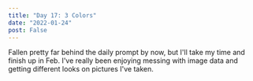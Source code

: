 ```yaml
---
title: "Day 17: 3 Colors"
date: "2022-01-24"
post: False
---
```


Fallen pretty far behind the daily prompt by now, but I'll take my time and finish up in Feb. I've really been enjoying messing with image data and getting different looks on pictures I've taken.

<div id="three_color"></div>

<script>
const toggleShow = (id1, id2) => () => {
    const e1 = document.getElementById(id1);
    e1.style.display = e1.style.display=="block" ? "none" : "block";

    const e2 = document.getElementById(id2);
    e2.style.display = e2.style.display=="block" ? "none" : "block";
}

const ThreeColors = (id, image_src, width, height) => {
    
    const hidden = id + "_hidden_canvas";
    const dithered = id + "_dithered_canvas";

    ///make html elements
    const d = document.createElement('div');
    const canvas1 = document.createElement('canvas');
    const canvas2 = document.createElement('canvas');

    canvas1.id = hidden;
    canvas1.width = width;
    canvas1.height = height;
    canvas1.style.marginLeft = -(width-650)/2 + "px";
    canvas1.style.display = "none";
    canvas1.onclick = toggleShow(hidden, dithered);

    canvas2.id = dithered;
    canvas2.width = width;
    canvas2.height = height;
    canvas2.style.marginLeft = -(width-650)/2 + "px";
    canvas2.style.display = "block";
    canvas2.onclick = toggleShow(hidden, dithered);

    d.appendChild(canvas1);
    d.appendChild(canvas2);
    d.appendChild(document.createElement('br'));

    document.getElementById('three_color').appendChild(d);

    const colorify = (src_id) => {
        const img = document.getElementById(src_id).getContext("2d").getImageData(0, 0, width, height);
        const bits = new Uint8ClampedArray(img.data.length);

        const red_color = [0,0,0,0], green_color = [0,0,0,0], blue_color = [0,0,0,0];

        for (let x=0; x<width; ++x) {
            for (let y=0; y<height; ++y) {
                const i = 4*x + 4*width*y;
                let r = img.data[i], g = img.data[i+1], b = img.data[i+2];
                
                if (r>g && r>b) {
                    red_color[0]+=r; red_color[1]+=g; red_color[2]+=b; red_color[3]+=1;
                } else if (b>g) {
                    green_color[0]+=r; green_color[1]+=g; green_color[2]+=b; green_color[3]+=1;
                } else {
                    blue_color[0]+=r; blue_color[1]+=g; blue_color[2]+=b; blue_color[3]+=1;
                }
            }
        }

        for (let x=0; x<width; ++x) {
            for (let y=0; y<height; ++y) {
                const i = 4*x + 4*width*y;
                let r = img.data[i], g = img.data[i+1], b = img.data[i+2];
                                
                if (r>g && r>b) {
                    r=red_color[0]/red_color[3]; g=red_color[1]/red_color[3]; b=red_color[2]/red_color[3];
                } else if (b>g) {
                    r=green_color[0]/green_color[3]; g=green_color[1]/green_color[3]; b=green_color[2]/green_color[3];
                } else {
                    r=blue_color[0]/blue_color[3]; g=blue_color[1]/blue_color[3]; b=blue_color[2]/blue_color[3];
                }

                bits[i + 0] = r;
                bits[i + 1] = g;
                bits[i + 2] = b;
                bits[i + 3] = 255; //alpha channel
            }
        }

        const img2 = new ImageData(bits, width);
        const ctx = document.getElementById(dithered).getContext("2d");
        ctx.clearRect(0,0,width,height);
        ctx.putImageData(img2, 0,0);
    };

    const image = new Image();
    image.src = image_src;
    image.onload = () => {
        document.getElementById(hidden).getContext("2d").drawImage(image, 0, 0, width, height);
        colorify(hidden);
    };
}

ThreeColors("killarney", "/images/killarney.png", 1000, 526);
ThreeColors("mountain", "/images/mountain.jpeg", 1528, 278);
ThreeColors("olomana", "/images/olomana.png", 1000, 518);

</script>